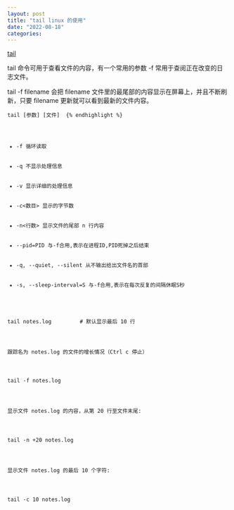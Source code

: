 ```yaml
---
layout: post
title: "tail linux 的使用"
date: "2022-08-18"
categories: 
---
```

<p><a href="https://www.runoob.com/linux/linux-comm-tail.html">tail </a></p>

<p>tail 命令可用于查看文件的内容，有一个常用的参数 <span class="marked">-f</span> 常用于查阅正在改变的日志文件。</p>

<p><span class="marked">tail -f filename</span> 会把 filename 文件里的最尾部的内容显示在屏幕上，并且不断刷新，只要 filename 更新就可以看到最新的文件内容。</p>

<pre class="prettyprint prettyprinted" style="">
<code><span class="pln">tail </span><span class="pun">[参数]</span><span class="pln"> </span><span class="pun">[文件]</span><span class="pln">  </span>{% endhighlight %}

<ul>
	<li>-f 循环读取</li>
	<li>-q 不显示处理信息</li>
	<li>-v 显示详细的处理信息</li>
	<li>-c&lt;数目&gt; 显示的字节数</li>
	<li>-n&lt;行数&gt; 显示文件的尾部 n 行内容</li>
	<li>--pid=PID 与-f合用,表示在进程ID,PID死掉之后结束</li>
	<li>-q, --quiet, --silent 从不输出给出文件名的首部</li>
	<li>-s, --sleep-interval=S 与-f合用,表示在每次反复的间隔休眠S秒</li>
</ul>

<pre class="prettyprint prettyprinted" style="">
<span class="pln">tail notes</span><span class="pun">.</span><span class="pln">log         </span><span class="com"># 默认显示最后 10 行</span></pre>

<p>跟踪名为 notes.log 的文件的增长情况（Ctrl c 停止）</p>

<pre class="prettyprint prettyprinted" style="">
<span class="pln">tail </span><span class="pun">-</span><span class="pln">f notes</span><span class="pun">.</span><span class="pln">log</span></pre>

<p>显示文件 notes.log 的内容，从第 20 行至文件末尾:</p>

<pre class="prettyprint prettyprinted" style="">
<span class="pln">tail </span><span class="pun">-</span><span class="pln">n </span><span class="pun">+</span><span class="lit">20</span><span class="pln"> notes</span><span class="pun">.</span><span class="pln">log</span></pre>

<p>显示文件 notes.log 的最后 10 个字符:</p>

<pre class="prettyprint prettyprinted" style="">
<span class="pln">tail </span><span class="pun">-</span><span class="pln">c </span><span class="lit">10</span><span class="pln"> notes</span><span class="pun">.</span><span class="pln">log</span></pre>

